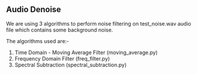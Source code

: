 ## Audio Denoise

We are using 3 algorithms to perform noise filtering on test_noise.wav audio file which contains some background noise.

The algorithms used are:-
1) Time Domain - Moving Average Filter (moving_average.py)
2) Frequency Domain Filter (freq_filter.py)
3) Spectral Subtraction (spectral_subtraction.py)
